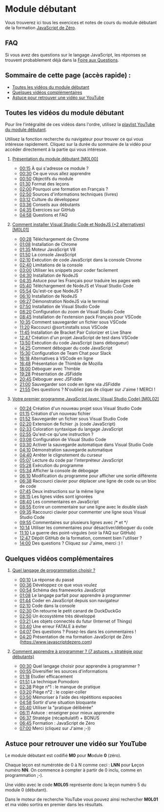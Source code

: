 # Module débutant

Vous trouverez ici tous les exercices et notes de cours du module débutant de la formation [JavaScript de Zéro](https://www.javascriptdezero.com).

## FAQ

Si vous avez des questions sur le langage JavaScript, les réponses se trouvent probablement déjà dans la [Foire aux Questions](/faq).

## Sommaire de cette page (accès rapide) :

- [Toutes les vidéos du module débutant](#toutes-les-vidéos-du-module-débutant)
- [Quelques vidéos complémentaires](#quelques-vidéos-complémentaires)
- [Astuce pour retrouver une vidéo sur YouTube](#astuce-pour-retrouver-une-vidéo-sur-YouTube)

## Toutes les vidéos du module débutant

Pour lire l'intégralité de ces vidéos dans l'ordre, utilisez la [playlist YouTube du module débutant](https://www.youtube.com/watch?v=JeqZNiAhnlE&list=PLyj4q0fkISxAPXLZqNq5gCKcCVLBqL9nB).

Utilisez la fonction recherche du navigateur pour trouver ce qui vous intéresse rapidement. Cliquez sur la durée du sommaire de la vidéo pour accéder directement à la partie qui vous intéresse.

1. [Présentation du module débutant [M0L00]](https://www.youtube.com/watch?v=JeqZNiAhnlE)
    - [00:15](https://www.youtube.com/watch?v=JeqZNiAhnlE&t=15s) À qui s'adresse ce module ?
    - [00:30](https://www.youtube.com/watch?v=JeqZNiAhnlE&t=30s) Ce que vous allez apprendre
    - [00:50](https://www.youtube.com/watch?v=JeqZNiAhnlE&t=50s) Objectifs du module
    - [01:30](https://www.youtube.com/watch?v=JeqZNiAhnlE&t=90s) Format des leçons
    - [02:00](https://www.youtube.com/watch?v=JeqZNiAhnlE&t=120s) Pourquoi une formation en Français ?
    - [02:50](https://www.youtube.com/watch?v=JeqZNiAhnlE&t=170s) Sources d'informations techniques (livres)
    - [03:12](https://www.youtube.com/watch?v=JeqZNiAhnlE&t=192s) Culture du développeur
    - [03:36](https://www.youtube.com/watch?v=JeqZNiAhnlE&t=216s) Conseils aux débutants
    - [04:35](https://www.youtube.com/watch?v=JeqZNiAhnlE&t=275s) Exercices sur GitHub
    - [04:58](https://www.youtube.com/watch?v=JeqZNiAhnlE&t=298s) Questions et FAQ

2. [Comment installer Visual Studio Code et NodeJS (+2 alternatives) [M0L01]](https://www.youtube.com/watch?v=ig9EOn17vFM)
    - [00:28](https://www.youtube.com/watch?v=ig9EOn17vFM&t=28s) Téléchargement de Chrome
    - [01:08](https://www.youtube.com/watch?v=ig9EOn17vFM&t=68s) Installation de Chrome
    - [01:35](https://www.youtube.com/watch?v=ig9EOn17vFM&t=95s) Moteur JavaScript V8
    - [01:50](https://www.youtube.com/watch?v=ig9EOn17vFM&t=110s) La console JavaScript
    - [02:10](https://www.youtube.com/watch?v=ig9EOn17vFM&t=130s) Exécution de code JavaScript dans la console Chrome
    - [02:40](https://www.youtube.com/watch?v=ig9EOn17vFM&t=160s) Limitations de la console
    - [03:00](https://www.youtube.com/watch?v=ig9EOn17vFM&t=180s) Utiliser les snippets pour coder facilement
    - [04:30](https://www.youtube.com/watch?v=ig9EOn17vFM&t=270s) Installation de NodeJS
    - [04:35](https://www.youtube.com/watch?v=ig9EOn17vFM&t=275s) Astuce pour les Français pour traduire les pages web
    - [05:40](https://www.youtube.com/watch?v=ig9EOn17vFM&t=340s) Téléchargement de NodeJS et Visual Studio Code
    - [05:54](https://www.youtube.com/watch?v=ig9EOn17vFM&t=354s) Qu'est-ce que NodeJS ?
    - [06:10](https://www.youtube.com/watch?v=ig9EOn17vFM&t=370s) Installation de NodeJS
    - [06:27](https://www.youtube.com/watch?v=ig9EOn17vFM&t=387s) Démonstration NodeJS via le terminal
    - [07:50](https://www.youtube.com/watch?v=ig9EOn17vFM&t=470s) Installation de Visual Studio Code
    - [08:20](https://www.youtube.com/watch?v=ig9EOn17vFM&t=500s) Configuration du zoom de Visual Studio Code
    - [08:45](https://www.youtube.com/watch?v=ig9EOn17vFM&t=525s) Installation de l'extension pack Français pour VSCode
    - [10:35](https://www.youtube.com/watch?v=ig9EOn17vFM&t=635s) Comment sauvegarder un fichier sous VSCode
    - [11:20](https://www.youtube.com/watch?v=ig9EOn17vFM&t=680s) Raccourci @sort:installs sous VSCode
    - [11:45](https://www.youtube.com/watch?v=ig9EOn17vFM&t=705s) Installation de Bracket Pair Colorizer et Live Share
    - [12:47](https://www.youtube.com/watch?v=ig9EOn17vFM&t=767s) Création d'un projet JavaScript de test dans VSCode
    - [13:50](https://www.youtube.com/watch?v=ig9EOn17vFM&t=830s) Exécution du code JavaScript (sans débogueur)
    - [14:25](https://www.youtube.com/watch?v=ig9EOn17vFM&t=865s) Comment déboguer du code JavaScript
    - [15:30](https://www.youtube.com/watch?v=ig9EOn17vFM&t=930s) Configuration de Team Chat pour Slack
    - [16:18](https://www.youtube.com/watch?v=ig9EOn17vFM&t=978s) Alternatives à VSCode en ligne
    - [16:48](https://www.youtube.com/watch?v=ig9EOn17vFM&t=1008s) Présentation de Thimble de Mozilla
    - [18:00](https://www.youtube.com/watch?v=ig9EOn17vFM&t=1080s) Déboguer avec Thimble
    - [19:28](https://www.youtube.com/watch?v=ig9EOn17vFM&t=1168s) Présentation de JSFiddle
    - [20:45](https://www.youtube.com/watch?v=ig9EOn17vFM&t=1245s) Déboguer avec JSFiddle
    - [21:00](https://www.youtube.com/watch?v=ig9EOn17vFM&t=1260s) Sauvegarder son code en ligne via JSFiddle
    - [21:55](https://www.youtube.com/watch?v=ig9EOn17vFM&t=1315s) Des questions ? N'oubliez pas de cliquer sur J'aime ! MERCI !

3. [Votre premier programme JavaScript (avec Visual Studio Code) [M0L02]](https://www.youtube.com/watch?v=NRmlXat3U_o)

    - [00:24](https://www.youtube.com/watch?v=NRmlXat3U_o&t=24s) Création d'un nouveau projet sous Visual Studio Code
    - [01:15](https://www.youtube.com/watch?v=NRmlXat3U_o&t=75s) Création d'un nouveau fichier
    - [01:52](https://www.youtube.com/watch?v=NRmlXat3U_o&t=112s) Sauvegarder un fichier sous Visual Studio Code
    - [02:20](https://www.youtube.com/watch?v=NRmlXat3U_o&t=140s) Extension de fichier .js (code JavaScript)
    - [02:33](https://www.youtube.com/watch?v=NRmlXat3U_o&t=153s) Coloration syntaxique du langage JavaScript
    - [02:55](https://www.youtube.com/watch?v=NRmlXat3U_o&t=175s) Qu'est-ce qu'une instruction ?
    - [03:08](https://www.youtube.com/watch?v=NRmlXat3U_o&t=188s) Configuration de Visual Studio Code
    - [03:30](https://www.youtube.com/watch?v=NRmlXat3U_o&t=210s) Activer la sauvegarde automatique dans Visual Studio Code
    - [04:10](https://www.youtube.com/watch?v=NRmlXat3U_o&t=250s) Démonstration sauvegarde automatique
    - [04:40](https://www.youtube.com/watch?v=NRmlXat3U_o&t=280s) Arrêter le clignotement du curseur
    - [05:07](https://www.youtube.com/watch?v=NRmlXat3U_o&t=307s) Lecture du code par l'interpréteur JavaScript
    - [05:28](https://www.youtube.com/watch?v=NRmlXat3U_o&t=328s) Exécution du programme
    - [05:34](https://www.youtube.com/watch?v=NRmlXat3U_o&t=334s) Afficher la console de débogage
    - [06:10](https://www.youtube.com/watch?v=NRmlXat3U_o&t=370s) Modification du programme pour afficher une sortie différente
    - [06:38](https://www.youtube.com/watch?v=NRmlXat3U_o&t=398s) Raccourci clavier pour déplacer une ligne de code ou un bloc de code
    - [07:45](https://www.youtube.com/watch?v=NRmlXat3U_o&t=465s) Deux instructions sur la même ligne
    - [08:15](https://www.youtube.com/watch?v=NRmlXat3U_o&t=495s) Les lignes vides sont ignorées
    - [08:40](https://www.youtube.com/watch?v=NRmlXat3U_o&t=520s) Les commentaires en JavaScript
    - [08:55](https://www.youtube.com/watch?v=NRmlXat3U_o&t=535s) Ecrire un commentaire sur une ligne avec le double slash
    - [09:35](https://www.youtube.com/watch?v=NRmlXat3U_o&t=575s) Raccourci clavier pour commenter une ligne sous Visual Studio Code
    - [09:55](https://www.youtube.com/watch?v=NRmlXat3U_o&t=595s) Commentaires sur plusieurs lignes avec /* et */
    - [10:14](https://www.youtube.com/watch?v=NRmlXat3U_o&t=614s) Utiliser les commentaires pour désactiver/déboguer du code
    - [11:10](https://www.youtube.com/watch?v=NRmlXat3U_o&t=670s) La guerre des point-virgules (voir la FAQ sur GitHub)
    - [12:47](https://www.youtube.com/watch?v=NRmlXat3U_o&t=767s) Dépôt GitHub de la formation, comment bien l'utiliser ?
    - [14:00](https://www.youtube.com/watch?v=NRmlXat3U_o&t=840s) Des questions ? Cliquez sur J'aime, merci :) !

## Quelques vidéos complémentaires

1. [Quel langage de programmation choisir ?](https://www.youtube.com/watch?v=boAGXUq6ENU)
    - [00:10](https://www.youtube.com/watch?v=boAGXUq6ENU&t=10s) La réponse du passé
    - [00:36](https://www.youtube.com/watch?v=boAGXUq6ENU&t=36s) Développez ce que vous voulez
    - [00:54](https://www.youtube.com/watch?v=boAGXUq6ENU&t=54s) Schéma des frameworks JavaScript
    - [01:08](https://www.youtube.com/watch?v=boAGXUq6ENU&t=68s) Le langage parfait pour apprendre à programmer
    - [01:44](https://www.youtube.com/watch?v=boAGXUq6ENU&t=104s) Coder en JavaScript depuis son navigateur
    - [02:10](https://www.youtube.com/watch?v=boAGXUq6ENU&t=130s) Code dans la console
    - [02:30](https://www.youtube.com/watch?v=boAGXUq6ENU&t=150s) On retourne le petit canard de DuckDuckGo
    - [02:50](https://www.youtube.com/watch?v=boAGXUq6ENU&t=170s) Un écosystème très développé
    - [03:21](https://www.youtube.com/watch?v=boAGXUq6ENU&t=201s) Les objets connectés du futur (Internet of Things)
    - [03:40](https://www.youtube.com/watch?v=boAGXUq6ENU&t=220s) Une erreur FATALE à éviter
    - [04:07](https://www.youtube.com/watch?v=boAGXUq6ENU&t=247s) Des questions ? Posez-les dans les commentaires !
    - [04:20](https://www.youtube.com/watch?v=boAGXUq6ENU&t=260s) Présentation de ma formation JavaScript de Zéro (https://www.javascriptdezero.com)

2. [Comment apprendre à programmer ? (7 astuces + stratégie pour débutants)](https://www.youtube.com/watch?v=LtsubKU8dzA)
    - [00:30](https://www.youtube.com/watch?v=LtsubKU8dzA&t=30s) Quel langage choisir pour apprendre à programmer ?
    - [00:55](https://www.youtube.com/watch?v=LtsubKU8dzA&t=55s) Diversifier les sources d'informations
    - [01:18](https://www.youtube.com/watch?v=LtsubKU8dzA&t=78s) Etudier efficacement
    - [01:51](https://www.youtube.com/watch?v=LtsubKU8dzA&t=111s) La technique Pomodoro
    - [02:38](https://www.youtube.com/watch?v=LtsubKU8dzA&t=158s) Piège n°1 : le manque de pratique
    - [03:20](https://www.youtube.com/watch?v=LtsubKU8dzA&t=200s) Piège n°2 : le copier-coller
    - [03:50](https://www.youtube.com/watch?v=LtsubKU8dzA&t=230s) Mémoriser à l'aide des répétitions espacées
    - [04:58](https://www.youtube.com/watch?v=LtsubKU8dzA&t=298s) Sortir d'une situation bloquante
    - [05:40](https://www.youtube.com/watch?v=LtsubKU8dzA&t=340s) Utiliser la "pratique délibérée"
    - [06:11](https://www.youtube.com/watch?v=LtsubKU8dzA&t=371s) Astuce : enseigner pour mieux apprendre
    - [06:37](https://www.youtube.com/watch?v=LtsubKU8dzA&t=397s) Stratégie (récapitulatif) + BONUS
    - [06:45](https://www.youtube.com/watch?v=LtsubKU8dzA&t=405s) Formation : JavaScript de Zéro
    - [07:00](https://www.youtube.com/watch?v=LtsubKU8dzA&t=420s) Merci (cliquez sur J'aime ;-))

## Astuce pour retrouver une vidéo sur YouTube

Le module débutant est codifié **M0** pour **M**odule **0** (zéro).

Chaque leçon est numérotée de 0 à N comme ceci : **LNN** pour **L**eçon numéro **NN**. On commence à compter à partir de 0 inclu, comme en programmation ;-).

Une vidéo avec le code **M0L05** représente donc la leçon numéro 5 du module 0 (débutant).

Dans le moteur de recherche YouTube vous pouvez ainsi rechercher **M0L01** et ma vidéo sortira en premier dans les résultats.

